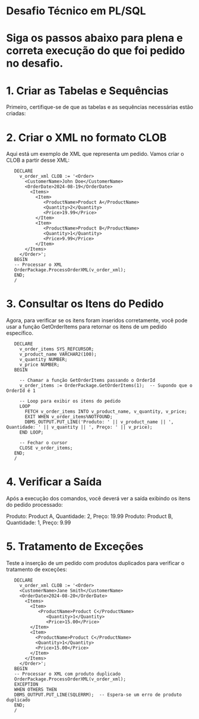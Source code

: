 # Desafio Técnico em PL/SQL

# Siga os passos abaixo para plena e correta execução do que foi pedido no desafio.

# 1. Criar as Tabelas e Sequências
   Primeiro, certifique-se de que as tabelas e as sequências necessárias estão criadas:

# 2. Criar o XML no formato CLOB
   Aqui está um exemplo de XML que representa um pedido. 
   Vamos criar o CLOB a partir desse XML:

```shell script
   DECLARE
     v_order_xml CLOB := '<Order>
       <CustomerName>John Doe</CustomerName>
       <OrderDate>2024-08-19</OrderDate>
         <Items>
           <Item>
              <ProductName>Product A</ProductName>
              <Quantity>2</Quantity>
              <Price>19.99</Price>
           </Item>
           <Item>
              <ProductName>Product B</ProductName>
              <Quantity>1</Quantity>
              <Price>9.99</Price>
           </Item>
       </Items>
     </Order>';
   BEGIN
   -- Processar o XML
   OrderPackage.ProcessOrderXML(v_order_xml);
   END;
   /
```

# 3. Consultar os Itens do Pedido
   Agora, para verificar se os itens foram inseridos corretamente, 
   você pode usar a função GetOrderItems para retornar os itens de um pedido específico.

```shell script
   DECLARE
     v_order_items SYS_REFCURSOR;
     v_product_name VARCHAR2(100);
     v_quantity NUMBER;
     v_price NUMBER;
   BEGIN

     -- Chamar a função GetOrderItems passando o OrderId
     v_order_items := OrderPackage.GetOrderItems(1);  -- Supondo que o OrderId é 1

     -- Loop para exibir os itens do pedido
     LOOP
       FETCH v_order_items INTO v_product_name, v_quantity, v_price;
       EXIT WHEN v_order_items%NOTFOUND;
       DBMS_OUTPUT.PUT_LINE('Produto: ' || v_product_name || ', Quantidade: ' || v_quantity || ', Preço: ' || v_price);
     END LOOP;

     -- Fechar o cursor
     CLOSE v_order_items;
   END;
   /
```

# 4. Verificar a Saída
   Após a execução dos comandos, você deverá ver a saída exibindo os itens do pedido processado:

   Produto: Product A, Quantidade: 2, Preço: 19.99
   Produto: Product B, Quantidade: 1, Preço: 9.99

# 5. Tratamento de Exceções
   Teste a inserção de um pedido com produtos duplicados para verificar o tratamento de exceções:

```shell script
   DECLARE
     v_order_xml CLOB := '<Order>
     <CustomerName>Jane Smith</CustomerName>
     <OrderDate>2024-08-20</OrderDate>
       <Items>
         <Item>
            <ProductName>Product C</ProductName>
               <Quantity>1</Quantity>
               <Price>15.00</Price>
         </Item>
         <Item>
           <ProductName>Product C</ProductName>
           <Quantity>1</Quantity>
           <Price>15.00</Price>
         </Item>
       </Items>
     </Order>';
   BEGIN
   -- Processar o XML com produto duplicado
   OrderPackage.ProcessOrderXML(v_order_xml);
   EXCEPTION
   WHEN OTHERS THEN
   DBMS_OUTPUT.PUT_LINE(SQLERRM);  -- Espera-se um erro de produto duplicado
   END;
   /
```
